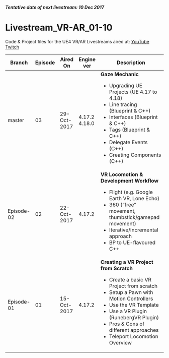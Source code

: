 _<b>Tentative date of next livestream: 10 Dec 2017</b>_

# Livestream_VR-AR_01-10
Code &amp; Project files for the UE4 VR/AR Livestreams aired at: 
[YouTube](https://www.youtube.com/channel/UCCUwqylv61tFggp6sIcNH6w)
[Twitch](https://www.twitch.tv/1runeberg/)


| Branch | Episode | Aired On | Engine ver | Description |
| ------------- | ------------- | ------------- | ------------- | ------------- |
| master  | 03  | 29-Oct-2017 | 4.17.2<br/>4.18.0 | <b>Gaze Mechanic</b><br/><ul><li>Upgrading UE Projects (UE 4.17 to 4.18)</li><li>Line tracing (Blueprint & C++)</li><li>Interfaces (Blueprint & C++)</li><li>Tags (Blueprint & C++)</li><li>Delegate Events (C++)</li><li>Creating Components (C++)</li></ul>|
| Episode-02  | 02  | 22-Oct-2017 | 4.17.2 | <b>VR Locomotion &amp; Development Workflow</b><ul><li>Flight (e.g. Google Earth VR, Lone Echo)</li><li>360 (“free” movement, thumbstick/gamepad movement)</li><li>Iterative/Incremental approach</li><li>BP to UE-flavoured C++</li></ul> |
| Episode-01  | 01  | 15-Oct-2017 | 4.17.2 |<b>Creating a VR Project from Scratch</b><ul><li>Create a basic VR Project from scratch</li><li>Setup a Pawn with Motion Controllers</li><li>Use the VR Template</li><li>Use a VR Plugin (RunebergVR Plugin)</li><li>Pros & Cons of different approaches</li><li>Teleport Locomotion Overview</li></ul> |
